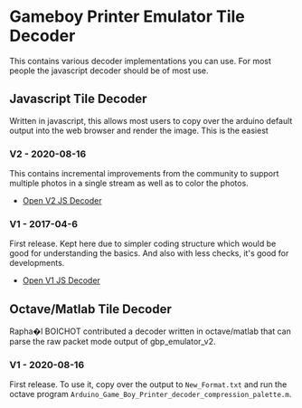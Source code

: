 # Gameboy Printer Emulator Tile Decoder

This contains various decoder implementations you can use. For most people
the javascript decoder should be of most use.

## Javascript Tile Decoder

Written in javascript, this allows most users to copy over the arduino default
output into the web browser and render the image. This is the easiest

### V2 - 2020-08-16

This contains incremental improvements from the community to support multiple
photos in a single stream as well as to color the photos.

* [Open V2 JS Decoder](https://mofosyne.github.io/arduino-gameboy-printer-emulator/gbp_decoder/jsdecoderV2/gameboy_printer_js_decoder.html)


### V1 - 2017-04-6

First release. Kept here due to simpler coding structure which would be good for
understanding the basics. And also with less checks, it's good for developments.

* [Open V1 JS Decoder](https://mofosyne.github.io/arduino-gameboy-printer-emulator/gbp_decoder/jsdecoderV1/gameboy_printer_js_decoder.html)

## Octave/Matlab Tile Decoder

Rapha�l BOICHOT contributed a decoder written in octave/matlab that can parse
the raw packet mode output of gbp_emulator_v2.

### V1 - 2020-08-16

First release. To use it, copy over the output to `New_Format.txt` and run the
octave program `Arduino_Game_Boy_Printer_decoder_compression_palette.m`.